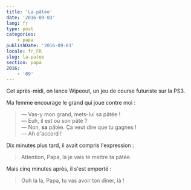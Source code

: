 ```yaml
---
title: 'La pâtée'
date: '2016-09-03'
lang: fr
type: post
categories:
    - papa
publishDate: '2016-09-03'
locale: fr_FR
slug: la-patee
section: papa
2016:
    - '09'
---
```


Cet après-midi, on lance Wipeout, un jeu de course futuriste sur la PS3.

<!--more-->

Ma femme encourage le grand qui joue contre moi :

> — Vas-y mon grand, mets-lui sa pâtée !  
> — Euh, il est où son pâté ?  
> — Non, **sa** pâtée. Ça veut dire que tu gagnes !  
> — Ah d'accord !

Dix minutes plus tard, il avait compris l'expression :

> Attention, Papa, là je vais te mettre ta pâtée.

Mais cinq minutes après, il s'est emporté :

> Ouh la la, Papa, tu vas avoir ton dîner, là !
